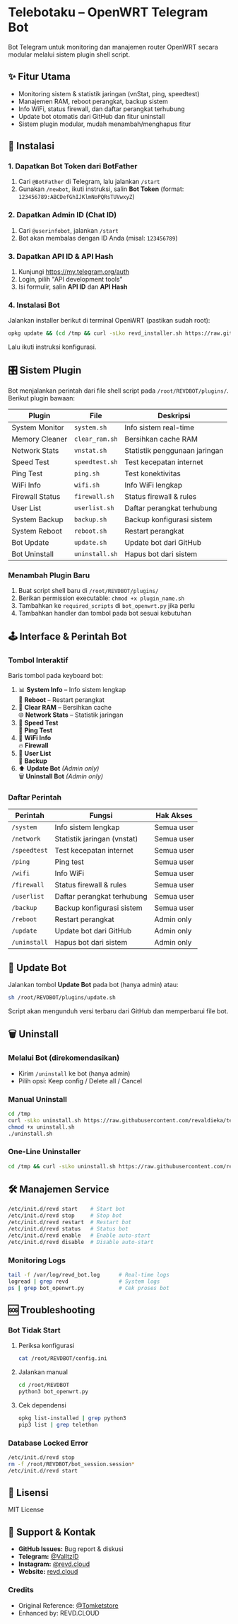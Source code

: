 # Telebotaku – OpenWRT Telegram Bot

Bot Telegram untuk monitoring dan manajemen router OpenWRT secara modular melalui sistem plugin shell script.

## ✨ Fitur Utama

- Monitoring sistem & statistik jaringan (vnStat, ping, speedtest)
- Manajemen RAM, reboot perangkat, backup sistem
- Info WiFi, status firewall, dan daftar perangkat terhubung
- Update bot otomatis dari GitHub dan fitur uninstall
- Sistem plugin modular, mudah menambah/menghapus fitur

## 🚀 Instalasi

### 1. Dapatkan Bot Token dari BotFather
1. Cari `@BotFather` di Telegram, lalu jalankan `/start`
2. Gunakan `/newbot`, ikuti instruksi, salin **Bot Token** (format: `123456789:ABCDefGhIJKlmNoPQRsTUVwxyZ`)

### 2. Dapatkan Admin ID (Chat ID)
1. Cari `@userinfobot`, jalankan `/start`
2. Bot akan membalas dengan ID Anda (misal: `123456789`)

### 3. Dapatkan API ID & API Hash
1. Kunjungi https://my.telegram.org/auth
2. Login, pilih "API development tools"
3. Isi formulir, salin **API ID** dan **API Hash**

### 4. Instalasi Bot
Jalankan installer berikut di terminal OpenWRT (pastikan sudah root):
```bash
opkg update && (cd /tmp && curl -sLko revd_installer.sh https://raw.githubusercontent.com/revaldieka/telebotaku/main/revd_installer.sh && chmod +x revd_installer.sh && sh revd_installer.sh)
```
Lalu ikuti instruksi konfigurasi.

## 🎛️ Sistem Plugin

Bot menjalankan perintah dari file shell script pada `/root/REVDBOT/plugins/`. Berikut plugin bawaan:

| Plugin           | File            | Deskripsi                           |
|------------------|-----------------|-------------------------------------|
| System Monitor   | `system.sh`     | Info sistem real-time               |
| Memory Cleaner   | `clear_ram.sh`  | Bersihkan cache RAM                 |
| Network Stats    | `vnstat.sh`     | Statistik penggunaan jaringan       |
| Speed Test       | `speedtest.sh`  | Test kecepatan internet             |
| Ping Test        | `ping.sh`       | Test konektivitas                   |
| WiFi Info        | `wifi.sh`       | Info WiFi lengkap                   |
| Firewall Status  | `firewall.sh`   | Status firewall & rules             |
| User List        | `userlist.sh`   | Daftar perangkat terhubung          |
| System Backup    | `backup.sh`     | Backup konfigurasi sistem           |
| System Reboot    | `reboot.sh`     | Restart perangkat                   |
| Bot Update       | `update.sh`     | Update bot dari GitHub              |
| Bot Uninstall    | `uninstall.sh`  | Hapus bot dari sistem               |

### Menambah Plugin Baru
1. Buat script shell baru di `/root/REVDBOT/plugins/`
2. Berikan permission executable: `chmod +x plugin_name.sh`
3. Tambahkan ke `required_scripts` di `bot_openwrt.py` jika perlu
4. Tambahkan handler dan tombol pada bot sesuai kebutuhan

## 🕹️ Interface & Perintah Bot

### Tombol Interaktif
Baris tombol pada keyboard bot:

1. 📊 **System Info** – Info sistem lengkap  
   🔄 **Reboot** – Restart perangkat
2. 🧹 **Clear RAM** – Bersihkan cache  
   🌐 **Network Stats** – Statistik jaringan
3. 🚀 **Speed Test**  
   📡 **Ping Test**
4. 📶 **WiFi Info**  
   🔥 **Firewall**
5. 👥 **User List**  
   💾 **Backup**
6. ⬆️ **Update Bot** *(Admin only)*  
   🗑️ **Uninstall Bot** *(Admin only)*

### Daftar Perintah
| Perintah        | Fungsi                      | Hak Akses      |
|-----------------|----------------------------|----------------|
| `/system`       | Info sistem lengkap         | Semua user     |
| `/network`      | Statistik jaringan (vnstat) | Semua user     |
| `/speedtest`    | Test kecepatan internet     | Semua user     |
| `/ping`         | Ping test                   | Semua user     |
| `/wifi`         | Info WiFi                   | Semua user     |
| `/firewall`     | Status firewall & rules     | Semua user     |
| `/userlist`     | Daftar perangkat terhubung  | Semua user     |
| `/backup`       | Backup konfigurasi sistem   | Semua user     |
| `/reboot`       | Restart perangkat           | Admin only     |
| `/update`       | Update bot dari GitHub      | Admin only     |
| `/uninstall`    | Hapus bot dari sistem       | Admin only     |

## 🔄 Update Bot

Jalankan tombol **Update Bot** pada bot (hanya admin) atau:
```bash
sh /root/REVDBOT/plugins/update.sh
```
Script akan mengunduh versi terbaru dari GitHub dan memperbarui file bot.

## 🗑️ Uninstall

### Melalui Bot (direkomendasikan)
- Kirim `/uninstall` ke bot (hanya admin)
- Pilih opsi: Keep config / Delete all / Cancel

### Manual Uninstall
```bash
cd /tmp
curl -sLko uninstall.sh https://raw.githubusercontent.com/revaldieka/telebotaku/main/uninstall.sh
chmod +x uninstall.sh
./uninstall.sh
```

### One-Line Uninstaller
```bash
cd /tmp && curl -sLko uninstall.sh https://raw.githubusercontent.com/revaldieka/telebotaku/main/uninstall.sh && chmod +x uninstall.sh && sh uninstall.sh
```

## 🛠️ Manajemen Service

```bash
/etc/init.d/revd start    # Start bot
/etc/init.d/revd stop     # Stop bot
/etc/init.d/revd restart  # Restart bot
/etc/init.d/revd status   # Status bot
/etc/init.d/revd enable   # Enable auto-start
/etc/init.d/revd disable  # Disable auto-start
```

### Monitoring Logs
```bash
tail -f /var/log/revd_bot.log      # Real-time logs
logread | grep revd                # System logs
ps | grep bot_openwrt.py           # Cek proses bot
```

## 🆘 Troubleshooting

### Bot Tidak Start
1. Periksa konfigurasi
   ```bash
   cat /root/REVDBOT/config.ini
   ```
2. Jalankan manual
   ```bash
   cd /root/REVDBOT
   python3 bot_openwrt.py
   ```
3. Cek dependensi
   ```bash
   opkg list-installed | grep python3
   pip3 list | grep telethon
   ```

### Database Locked Error
```bash
/etc/init.d/revd stop
rm -f /root/REVDBOT/bot_session.session*
/etc/init.d/revd start
```

## 📄 Lisensi

MIT License

## 🙋 Support & Kontak

- **GitHub Issues:** Bug report & diskusi
- **Telegram:** [@ValltzID](https://t.me/ValltzID)
- **Instagram:** [@revd.cloud](https://instagram.com/revd.cloud)
- **Website:** [revd.cloud](https://revd.cloud)

### Credits

- Original Reference: [@Tomketstore](https://t.me/Tomketstore)
- Enhanced by: REVD.CLOUD
